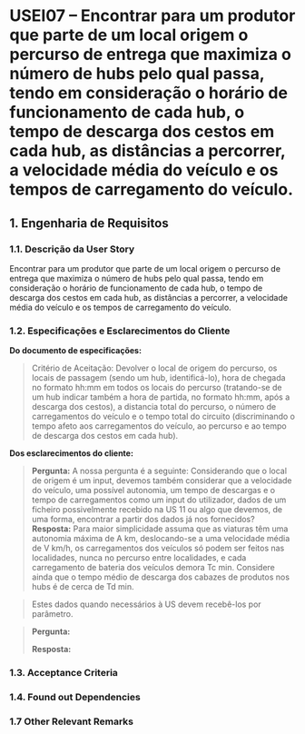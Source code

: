 # USEI07 – Encontrar para um produtor que parte de um local origem o percurso de entrega que maximiza o número de hubs pelo qual passa, tendo em consideração o horário de funcionamento de cada hub, o tempo de descarga dos cestos em cada hub, as distâncias a percorrer, a velocidade média do veículo e os tempos de carregamento do veículo.
## 1. Engenharia de Requisitos

### 1.1. Descrição da User Story

Encontrar para um produtor que parte de um local origem o percurso de entrega que maximiza o número de hubs pelo qual passa, tendo em consideração o horário de funcionamento de cada hub, o tempo de descarga dos cestos em cada hub, as distâncias a percorrer, a velocidade média do veículo e os tempos de carregamento do veículo.

### 1.2. Especificações e Esclarecimentos do Cliente

**Do documento de especificações:**

>Critério de Aceitação: Devolver o local de origem do percurso, os locais de passagem (sendo um hub, identificá-lo), hora de chegada no formato hh:mm em todos os locais do percurso (tratando-se de um hub indicar também a hora de partida, no formato hh:mm, após a descarga dos cestos), a distancia total do percurso, o número de carregamentos do veículo e o tempo total do circuito (discriminando o tempo afeto aos carregamentos do veículo, ao percurso e ao tempo de descarga dos cestos em cada hub).

**Dos esclarecimentos do cliente:**

> **Pergunta:**
>A nossa pergunta é a seguinte: Considerando que o local de origem é um input, devemos também considerar que a velocidade do veículo, uma possível autonomia, um tempo de descargas e o tempo de carregamentos como um input do utilizador, dados de um ficheiro possivelmente recebido na US 11 ou algo que devemos, de uma forma, encontrar a partir dos dados já nos fornecidos?
> **Resposta:**
>Para maior simplicidade assuma que as viaturas têm uma autonomia máxima de A km, deslocando-se a uma velocidade média de V km/h, os carregamentos dos veículos só podem ser feitos nas localidades, nunca no percurso entre localidades, e cada carregamento de bateria dos veículos demora Tc min. Considere ainda que o tempo médio de descarga dos cabazes de produtos nos hubs é de cerca de Td min.

>Estes dados quando necessários à US devem recebê-los por parâmetro.

> **Pergunta:**
>
> **Resposta:**

### 1.3. Acceptance Criteria


### 1.4. Found out Dependencies


### 1.7 Other Relevant Remarks

